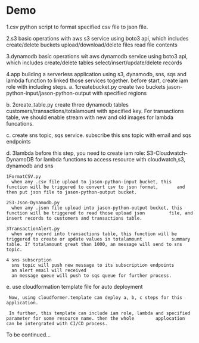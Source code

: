 # Demo
1.csv
python script to format specified csv file to json file.


2.s3
basic operations with aws s3 service using boto3 api, which includes 
  create/delete buckets
  upload/download/delete files
  read file contents

3.dynamodb
basic operations wit aws dynamodb service using boto3 api, which includes
  create/delete tables
  select/insert/update/delete records
  
4.app
building a serverless application using s3, dynamodb, sns, sqs and lambda function to linked those services together.
before start, create iam role with including 
steps.
  a. 1createbucket.py
    create two buckets jason-python-input/jason-python-output with specified regions
  
  b. 2create_table.py
    create three dynamodb tables customers/transactions/totalamount with specified key. 
    For transactions table, we should enable stream with new and old images for lambda funcations.
  
  c. create sns topic, sqs service.
    subscribe this sns topic with email and sqs endpoints 
  
  d. 3lambda
    before this step, you need to create iam role: S3-Cloudwatch-DynamoDB for lambda functions to access resource with           cloudwatch,s3, dynamodb and sns
    
    1FormatCSV.py
      when any .csv file upload to jason-python-input bucket, this function will be triggered to convert csv to json format,       and then put json file to jason-python-output bucket.
    
    2S3-Json-Dynamodb.py
      when any .json file upload into jason-python-output bucket, this function will be triggered to read those upload json         file, and insert records to customers and transactions table.
    
    3TransactionAlert.py
      when any record into transactions table, this function will be triggered to create or update values in totalamount           summary table. If totalamount great than 1000, an message will send to sns topic.
    
    4 sns subscrption
      sns topic will push new message to its subscription endpoints
      an alert email will received
      an message queue will push to sqs queue for further process.
      
  e. use cloudformation template file for auto deployment
     
     Now, using cloudformer.template can deploy a, b, c steps for this application.
     
     In further, this template can include iam role, lambda and specified parameter for some resource name. then the whole        applocation can be intergrated with CI/CD process.
 
 To be continued...
    
    
